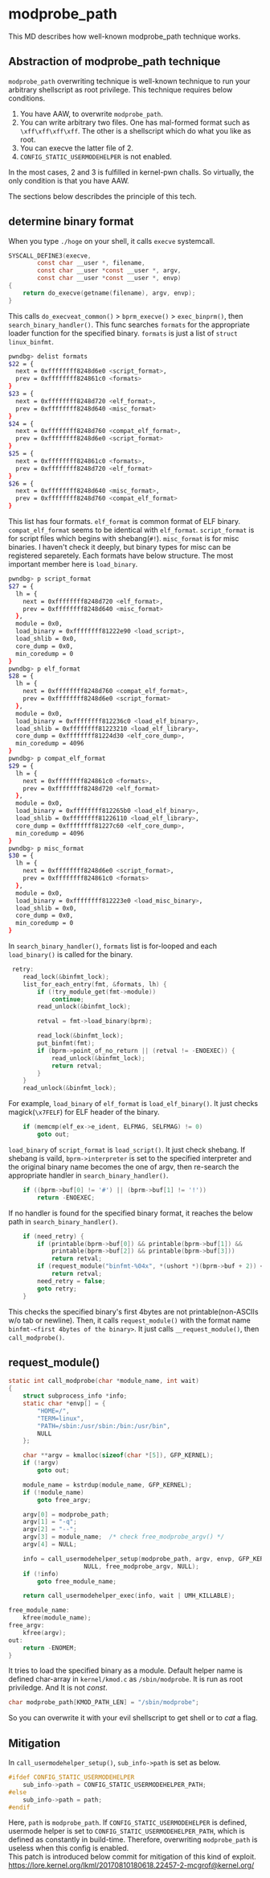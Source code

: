 # modprobe_path
This MD describes how well-known modprobe_path technique works.  

## Abstraction of modprobe_path technique
`modprobe_path` overwriting technique is well-known technique to run your arbitrary shellscript as root privilege. This technique requires below conditions.

1. You have AAW, to overwrite `modprobe_path`.
2. You can write arbitrary two files. One has mal-formed format such as `\xff\xff\xff\xff`. The other is a shellscript which do what you like as root.
3. You can execve the latter file of 2.
4. `CONFIG_STATIC_USERMODEHELPER` is not enabled.

In the most cases, 2 and 3 is fulfilled in kernel-pwn challs. So virtually, the only condition is that you have AAW.  
  

The sections below describdes the principle of this tech.

## determine binary format
When you type `./hoge` on your shell, it calls `execve` systemcall.
```fs/exec.c
SYSCALL_DEFINE3(execve,
		const char __user *, filename,
		const char __user *const __user *, argv,
		const char __user *const __user *, envp)
{
	return do_execve(getname(filename), argv, envp);
}
```

This calls `do_execveat_common()` > `bprm_execve()` > `exec_binprm()`, then `search_binary_handler()`. This func searches `formats` for the appropriate loader function for the specified binary. `formats` is just a list of `struct linux_binfmt`.
```formats.sh
pwndbg> delist formats
$22 = {
  next = 0xffffffff8248d6e0 <script_format>,
  prev = 0xffffffff824861c0 <formats>
}
$23 = {
  next = 0xffffffff8248d720 <elf_format>,
  prev = 0xffffffff8248d640 <misc_format>
}
$24 = {
  next = 0xffffffff8248d760 <compat_elf_format>,
  prev = 0xffffffff8248d6e0 <script_format>
}
$25 = {
  next = 0xffffffff824861c0 <formats>,
  prev = 0xffffffff8248d720 <elf_format>
}
$26 = {
  next = 0xffffffff8248d640 <misc_format>,
  prev = 0xffffffff8248d760 <compat_elf_format>
}
```

This list has four formats. `elf_format` is common format of ELF binary. `compat_elf_format` seems to be identical with `elf_format`. `script_format` is for script files which begins with shebang(`#!`). `misc_format` is for misc binaries. I haven't check it deeply, but binary types for misc can be registered separetely. Each formats have below structure. The most important member here is `load_binary`.
```formats-der.sh
pwndbg> p script_format
$27 = {
  lh = {
    next = 0xffffffff8248d720 <elf_format>,
    prev = 0xffffffff8248d640 <misc_format>
  },
  module = 0x0,
  load_binary = 0xffffffff81222e90 <load_script>,
  load_shlib = 0x0,
  core_dump = 0x0,
  min_coredump = 0
}
pwndbg> p elf_format
$28 = {
  lh = {
    next = 0xffffffff8248d760 <compat_elf_format>,
    prev = 0xffffffff8248d6e0 <script_format>
  },
  module = 0x0,
  load_binary = 0xffffffff812236c0 <load_elf_binary>,
  load_shlib = 0xffffffff81223210 <load_elf_library>,
  core_dump = 0xffffffff81224d30 <elf_core_dump>,
  min_coredump = 4096
}
pwndbg> p compat_elf_format
$29 = {
  lh = {
    next = 0xffffffff824861c0 <formats>,
    prev = 0xffffffff8248d720 <elf_format>
  },
  module = 0x0,
  load_binary = 0xffffffff812265b0 <load_elf_binary>,
  load_shlib = 0xffffffff81226110 <load_elf_library>,
  core_dump = 0xffffffff81227c60 <elf_core_dump>,
  min_coredump = 4096
}
pwndbg> p misc_format
$30 = {
  lh = {
    next = 0xffffffff8248d6e0 <script_format>,
    prev = 0xffffffff824861c0 <formats>
  },
  module = 0x0,
  load_binary = 0xffffffff812223e0 <load_misc_binary>,
  load_shlib = 0x0,
  core_dump = 0x0,
  min_coredump = 0
}
```

In `search_binary_handler()`, `formats` list is for-looped and each `load_binary()` is called for the binary.
```fs/exec.c
 retry:
	read_lock(&binfmt_lock);
	list_for_each_entry(fmt, &formats, lh) {
		if (!try_module_get(fmt->module))
			continue;
		read_unlock(&binfmt_lock);

		retval = fmt->load_binary(bprm);

		read_lock(&binfmt_lock);
		put_binfmt(fmt);
		if (bprm->point_of_no_return || (retval != -ENOEXEC)) {
			read_unlock(&binfmt_lock);
			return retval;
		}
	}
	read_unlock(&binfmt_lock);
```

For example, `load_binary` of `elf_format` is `load_elf_binary()`. It just checks magick(`\x7FELF`) for ELF header of the binary.
```fs/binfmt_elf.c
 	if (memcmp(elf_ex->e_ident, ELFMAG, SELFMAG) != 0)
		goto out;
```

`load_binary` of `script_format` is `load_script()`. It just check shebang. If shebang is vaild, `bprm->interpreter` is set to the specified interpreter and the original binary name becomes the one of argv, then re-search the appropriate handler in `search_binary_handler()`. 
```fs/binfmt_script.c
	if ((bprm->buf[0] != '#') || (bprm->buf[1] != '!'))
		return -ENOEXEC;
```

If no handler is found for the specified binary format, it reaches the below path in `search_binary_handler()`.
```fs/exec.c
	if (need_retry) {
		if (printable(bprm->buf[0]) && printable(bprm->buf[1]) &&
		    printable(bprm->buf[2]) && printable(bprm->buf[3]))
			return retval;
		if (request_module("binfmt-%04x", *(ushort *)(bprm->buf + 2)) < 0)
			return retval;
		need_retry = false;
		goto retry;
	}
```

This checks the specified binary's first 4bytes are not printable(non-ASCIIs w/o tab or newline). Then, it calls `request_module()` with the format name `binfmt-<first 4bytes of the binary>`. It just calls `__request_module()`, then `call_modprobe()`.

## request_module()
```kernel/kmod.c
static int call_modprobe(char *module_name, int wait)
{
	struct subprocess_info *info;
	static char *envp[] = {
		"HOME=/",
		"TERM=linux",
		"PATH=/sbin:/usr/sbin:/bin:/usr/bin",
		NULL
	};

	char **argv = kmalloc(sizeof(char *[5]), GFP_KERNEL);
	if (!argv)
		goto out;

	module_name = kstrdup(module_name, GFP_KERNEL);
	if (!module_name)
		goto free_argv;

	argv[0] = modprobe_path;
	argv[1] = "-q";
	argv[2] = "--";
	argv[3] = module_name;	/* check free_modprobe_argv() */
	argv[4] = NULL;

	info = call_usermodehelper_setup(modprobe_path, argv, envp, GFP_KERNEL,
					 NULL, free_modprobe_argv, NULL);
	if (!info)
		goto free_module_name;

	return call_usermodehelper_exec(info, wait | UMH_KILLABLE);

free_module_name:
	kfree(module_name);
free_argv:
	kfree(argv);
out:
	return -ENOMEM;
}
```

It tries to load the specified binary as a module. Default helper name is defined char-array in `kernel/kmod.c` as `/sbin/modprobe`. It is run as root priviledge. And It is not *const*.
```kernel/kmod.c
char modprobe_path[KMOD_PATH_LEN] = "/sbin/modprobe";
```
So you can overwrite it with your evil shellscript to get shell or to *cat* a flag.

## Mitigation
In `call_usermodehelper_setup()`, `sub_info->path` is set as below.
```kernel/umh.c
#ifdef CONFIG_STATIC_USERMODEHELPER
	sub_info->path = CONFIG_STATIC_USERMODEHELPER_PATH;
#else
	sub_info->path = path;
#endif
```
Here, `path` is `modprobe_path`. If `CONFIG_STATIC_USERMODEHELPER` is defined, usermode helper is set to `CONFIG_STATIC_USERMODEHELPER_PATH`, which is defined as constantly in build-time. Therefore, overwriting `modprobe_path` is useless when this config is enabled.  
This patch is introduced below commit for mitigation of this kind of exploit.
https://lore.kernel.org/lkml/20170810180618.22457-2-mcgrof@kernel.org/